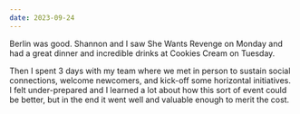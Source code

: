```yaml
---
date: 2023-09-24
---
```


Berlin was good. Shannon and I saw She Wants Revenge on Monday and had a great dinner and incredible drinks at Cookies Cream on Tuesday.

Then I spent 3 days with my team where we met in person to sustain social connections, welcome newcomers, and kick-off some horizontal initiatives. I felt under-prepared and I learned a lot about how this sort of event could be better, but in the end it went well and valuable enough to merit the cost.
